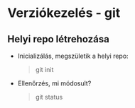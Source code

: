 # Verziókezelés - git
## Helyi repo létrehozása

- Inicializálás, megszületik a helyi repo:
    >git init
- Ellenőrzés, mi módosult?
    >git status
    